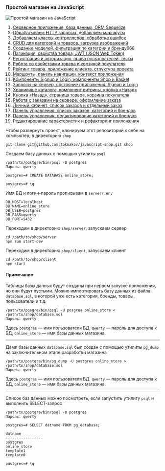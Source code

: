 ### Простой магазин на JavaScript

![Простой магазин на JavaScript](https://tokmakov.msk.ru/files/blog/664/shop.gif)

1. [Серверное приложение, база данных, ORM Sequelize](https://tokmakov.msk.ru/blog/item/664)
2. [Обрабатываем HTTP запросы, добавляем маршруты](https://tokmakov.msk.ru/blog/item/665)
3. [Добавляем классы контроллеров, обработка ошибок](https://tokmakov.msk.ru/blog/item/666)
4. [CRUD для категорий и товаров, загрузка изображений](https://tokmakov.msk.ru/blog/item/667)
5. [Создание моделей, фильтрация по категрии и бренду](https://tokmakov.msk.ru/blog/item/)668
6. [Пагинация, свойства товара, JWT (JSON Web Token)](https://tokmakov.msk.ru/blog/item/669)
7. [Регистрация и авторизация, права пользователей, тесты](https://tokmakov.msk.ru/blog/item/670)
8. [Работа со свойствами товара и корзиной покупателя](https://tokmakov.msk.ru/blog/item/671)
9. [Рейтинг товара, приложение клиента, структура проекта](https://tokmakov.msk.ru/blog/item/672)
10. [Маршруты, панель навигации, контекст приложения](https://tokmakov.msk.ru/blog/item/673)
11. [Компоненты Signup и Login, компоненты Shop и Basket](https://tokmakov.msk.ru/blog/item/679)
12. [Запросы на сервер, состояние приложения, Signup и Login](https://tokmakov.msk.ru/blog/item/680)
13. [Хранилище каталога, компонент витрины, кнопка «Назад»](https://tokmakov.msk.ru/blog/item/681)
14. [Кнопка «Назад», страница товара, корзина покупателя](https://tokmakov.msk.ru/blog/item/682)
15. [Работа с заказами на сервере, оформление заказа](https://tokmakov.msk.ru/blog/item/683)
16. [Личный кабинет, список заказов и отдельный заказ](https://tokmakov.msk.ru/blog/item/684)
17. [Панель управления: список заказов, категорий и брендов](https://tokmakov.msk.ru/blog/item/685)
18. [Панель управления: редактирование категорий и брендов](https://tokmakov.msk.ru/blog/item/686)
19. [Редактирование характеристик и рефакторинг приложения](https://tokmakov.msk.ru/blog/item/687)

Чтобы развернуть проект, клонируем этот репозиторий к себе на компьютер, в директорию `shop`

```
git clone git@github.com:tokmakov/javascript-shop.git shop
```

Создаем базу данных с помощью утилиты `psql`

```
/path/to/postgre/bin/psql -U postgres
Пароль: qwerty

postgres=# CREATE DATABASE online_store;

postgres=# \q
```

Имя БД и логин-пароль прописывам в `server/.env`

```
DB_HOST=localhost
DB_NAME=online_store
DB_USER=postgres
DB_PASS=qwerty
DB_PORT=5432
```

Переходим в директорию `shop/server`, запускаем сервер

```
cd /path/to/shop/server
npm run start-dev
```

Переходим в директорию `shop/client`, запускаем клиент

```
cd /path/to/shop/client
npm start
```

#### Примечание

Таблицы базы данных будут созданы при первом запуске приложения, но они будут пустыми. Можно импортировать базу данных из файла `database.sql`, в которой уже есть категории, бренды, товары, пользователи и т.д.


```
/path/to/posgre/bin/psql -U posgres online_store < /path/to/shop/database.sql
Пароль: qwerty
```

Здесь `postgres` — имя пользователя БД, `qwerty` — пароль для доступа к БД, `online_store` — имя базы данных магазина.

---

Дамп базы данных `database.sql` был создан с помощью утилиты `pg_dump` на заключительном этапе разработки магазина

```
/path/to/postgre/bin/pg_dump -U postgres online_store > /path/to/shop/database.sql
Пароль: qwerty
```

Здесь `postgres` — имя пользователя БД, `qwerty` — пароль для доступа к БД, `online_store` — имя базы данных магазина.

---

Список баз данных можно посмотреть, если запустить утилиту `psql` и выполнить SELECT-запрос

```
/path/to/postgre/bin/psql -U postgres
Пароль: qwerty

postgres=# SELECT datname FROM pg_database;

datname
-----------------
postgres
online_store
template1
template0

postgres=# \q
```

